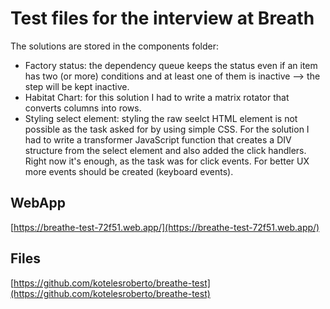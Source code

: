 # Test files for the interview at Breath

The solutions are stored in the components folder:

- Factory status: the dependency queue keeps the status even if an item has two (or more) conditions and at least one of them is inactive --> the step will be kept inactive.
- Habitat Chart: for this solution I had to write a matrix rotator that converts columns into rows.
- Styling select element: styling the raw seelct HTML element is not possible as the task asked for by using simple CSS. For the solution I had to write a transformer JavaScript function that creates a DIV structure from the select element and also added the click handlers. Right now it's enough, as the task was for click events. For better UX more events should be created (keyboard events).

## WebApp

[https://breathe-test-72f51.web.app/](https://breathe-test-72f51.web.app/)

## Files

[https://github.com/kotelesroberto/breathe-test](https://github.com/kotelesroberto/breathe-test)
